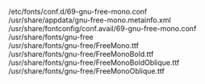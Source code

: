 /etc/fonts/conf.d/69-gnu-free-mono.conf  
/usr/share/appdata/gnu-free-mono.metainfo.xml  
/usr/share/fontconfig/conf.avail/69-gnu-free-mono.conf  
/usr/share/fonts/gnu-free  
/usr/share/fonts/gnu-free/FreeMono.ttf  
/usr/share/fonts/gnu-free/FreeMonoBold.ttf  
/usr/share/fonts/gnu-free/FreeMonoBoldOblique.ttf  
/usr/share/fonts/gnu-free/FreeMonoOblique.ttf  
